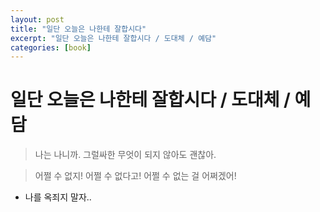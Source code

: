 ```yaml
---
layout: post
title: "일단 오늘은 나한테 잘합시다"
excerpt: "일단 오늘은 나한테 잘합시다 / 도대체 / 예담"
categories: [book]
---
```


# 일단 오늘은 나한테 잘합시다 / 도대체 / 예담

> 나는 나니까.
> 그럴싸한 무엇이 되지 않아도 괜찮아.

> 어쩔 수 없지! 어쩔 수 없다고! 어쩔 수 없는 걸 어쩌겠어!

- 나를 옥죄지 말자..
